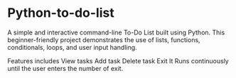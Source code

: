 # Python-to-do-list
A simple and interactive command-line To-Do List built using Python. This beginner-friendly project demonstrates the use of lists, functions, conditionals, loops, and user input handling.

Features includes
View tasks
Add task
Delete task
Exit 
It Runs continuously until the user enters the number of exit.
